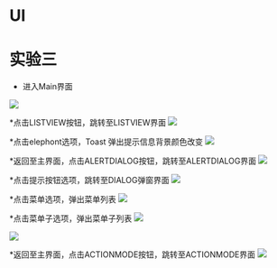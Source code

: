 # UI
实验三
========
* 进入Main界面



![](https://github.com/Beautyohbetty/pictures/blob/master/1.png)

*点击LISTVIEW按钮，跳转至LISTVIEW界面
![](https://github.com/Beautyohbetty/pictures/blob/master/2.png)

*点击elephont选项，Toast 弹出提示信息背景颜色改变
![](https://github.com/Beautyohbetty/pictures/blob/master/3.png)

*返回至主界面，点击ALERTDIALOG按钮，跳转至ALERTDIALOG界面
![](https://github.com/Beautyohbetty/pictures/blob/master/4.png)




*点击提示按钮选项，跳转至DIALOG弹窗界面
![](https://github.com/Beautyohbetty/pictures/blob/master/5.png)

*点击菜单选项，弹出菜单列表
![](https://github.com/Beautyohbetty/pictures/blob/master/6.png)

*点击菜单子选项，弹出菜单子列表
![](https://github.com/Beautyohbetty/pictures/blob/master/7.png)

![](https://github.com/Beautyohbetty/pictures/blob/master/8.png)

*返回至主界面，点击ACTIONMODE按钮，跳转至ACTIONMODE界面
![](https://github.com/Beautyohbetty/pictures/blob/master/9.png)

